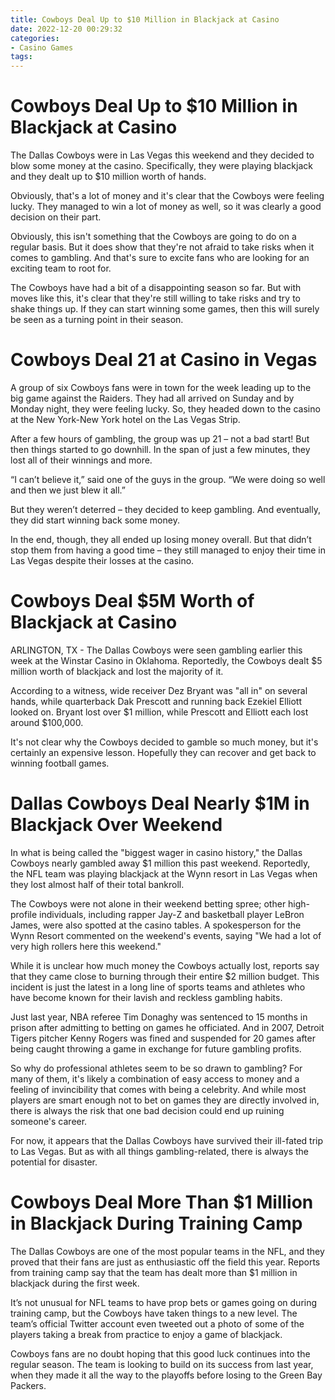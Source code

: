 ```yaml
---
title: Cowboys Deal Up to $10 Million in Blackjack at Casino
date: 2022-12-20 00:29:32
categories:
- Casino Games
tags:
---
```



#  Cowboys Deal Up to $10 Million in Blackjack at Casino

The Dallas Cowboys were in Las Vegas this weekend and they decided to blow some money at the casino. Specifically, they were playing blackjack and they dealt up to $10 million worth of hands.

Obviously, that's a lot of money and it's clear that the Cowboys were feeling lucky. They managed to win a lot of money as well, so it was clearly a good decision on their part.

Obviously, this isn't something that the Cowboys are going to do on a regular basis. But it does show that they're not afraid to take risks when it comes to gambling. And that's sure to excite fans who are looking for an exciting team to root for.

The Cowboys have had a bit of a disappointing season so far. But with moves like this, it's clear that they're still willing to take risks and try to shake things up. If they can start winning some games, then this will surely be seen as a turning point in their season.

#  Cowboys Deal 21 at Casino in Vegas

A group of six Cowboys fans were in town for the week leading up to the big game against the Raiders. They had all arrived on Sunday and by Monday night, they were feeling lucky. So, they headed down to the casino at the New York-New York hotel on the Las Vegas Strip.

After a few hours of gambling, the group was up 21 – not a bad start! But then things started to go downhill. In the span of just a few minutes, they lost all of their winnings and more.

“I can’t believe it,” said one of the guys in the group. “We were doing so well and then we just blew it all.”

But they weren’t deterred – they decided to keep gambling. And eventually, they did start winning back some money.

In the end, though, they all ended up losing money overall. But that didn’t stop them from having a good time – they still managed to enjoy their time in Las Vegas despite their losses at the casino.

#  Cowboys Deal $5M Worth of Blackjack at Casino 

ARLINGTON, TX - The Dallas Cowboys were seen gambling earlier this week at the Winstar Casino in Oklahoma. Reportedly, the Cowboys dealt $5 million worth of blackjack and lost the majority of it. 

According to a witness, wide receiver Dez Bryant was "all in" on several hands, while quarterback Dak Prescott and running back Ezekiel Elliott looked on. Bryant lost over $1 million, while Prescott and Elliott each lost around $100,000. 

It's not clear why the Cowboys decided to gamble so much money, but it's certainly an expensive lesson. Hopefully they can recover and get back to winning football games.

#  Dallas Cowboys Deal Nearly $1M in Blackjack Over Weekend 

In what is being called the "biggest wager in casino history," the Dallas Cowboys nearly gambled away $1 million this past weekend. Reportedly, the NFL team was playing blackjack at the Wynn resort in Las Vegas when they lost almost half of their total bankroll. 

The Cowboys were not alone in their weekend betting spree; other high-profile individuals, including rapper Jay-Z and basketball player LeBron James, were also spotted at the casino tables. A spokesperson for the Wynn Resort commented on the weekend's events, saying "We had a lot of very high rollers here this weekend." 

While it is unclear how much money the Cowboys actually lost, reports say that they came close to burning through their entire $2 million budget. This incident is just the latest in a long line of sports teams and athletes who have become known for their lavish and reckless gambling habits. 

Just last year, NBA referee Tim Donaghy was sentenced to 15 months in prison after admitting to betting on games he officiated. And in 2007, Detroit Tigers pitcher Kenny Rogers was fined and suspended for 20 games after being caught throwing a game in exchange for future gambling profits. 

So why do professional athletes seem to be so drawn to gambling? For many of them, it's likely a combination of easy access to money and a feeling of invincibility that comes with being a celebrity. And while most players are smart enough not to bet on games they are directly involved in, there is always the risk that one bad decision could end up ruining someone's career. 

For now, it appears that the Dallas Cowboys have survived their ill-fated trip to Las Vegas. But as with all things gambling-related, there is always the potential for disaster.

#  Cowboys Deal More Than $1 Million in Blackjack During Training Camp

The Dallas Cowboys are one of the most popular teams in the NFL, and they proved that their fans are just as enthusiastic off the field this year. Reports from training camp say that the team has dealt more than $1 million in blackjack during the first week.

It’s not unusual for NFL teams to have prop bets or games going on during training camp, but the Cowboys have taken things to a new level. The team’s official Twitter account even tweeted out a photo of some of the players taking a break from practice to enjoy a game of blackjack.

Cowboys fans are no doubt hoping that this good luck continues into the regular season. The team is looking to build on its success from last year, when they made it all the way to the playoffs before losing to the Green Bay Packers.